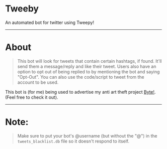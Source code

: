 # Tweeby
An automated bot for twitter using Tweepy!
__ __


# About
> This bot will look for tweets that contain certain hashtags, if found. It'll send them a message/reply and like their tweet. Users also have an option to opt out of being replied to by mentioning the bot and saying "Opt-Out". You can also use the code/script to tweet from the account to be used.

This bot is (for me) being used to advertise my anti art theft project [Byte!](https://github.com/therealOri/byte). (Feel free to check it out).
__ __

# Note:
> Make sure to put your bot's @username (but without the "@") in the `tweets_blacklist.db` file so it doesn't respond to itself.
